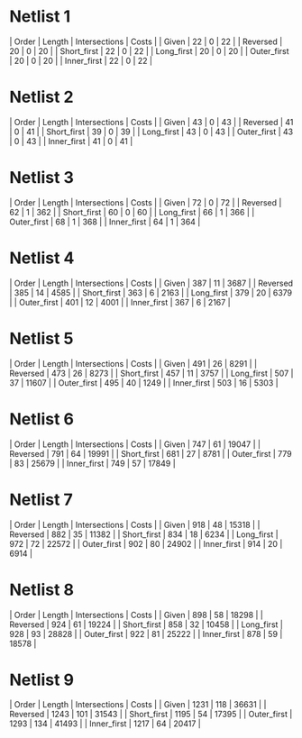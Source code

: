 # Netlist 1
| Order       | Length | Intersections | Costs |
| Given       | 22     | 0             | 22    |
| Reversed    | 20     | 0             | 20    |
| Short_first | 22     | 0             | 22    |
| Long_first  | 20     | 0             | 20    |
| Outer_first | 20     | 0             | 20    |
| Inner_first | 22     | 0             | 22    |

# Netlist 2
| Order       | Length | Intersections | Costs |
| Given       | 43     | 0             | 43    |
| Reversed    | 41     | 0             | 41    |
| Short_first | 39     | 0             | 39    |
| Long_first  | 43     | 0             | 43    |
| Outer_first | 43     | 0             | 43    |
| Inner_first | 41     | 0             | 41    |

# Netlist 3
| Order       | Length | Intersections | Costs |
| Given       | 72     | 0             | 72    |
| Reversed    | 62     | 1             | 362   |
| Short_first | 60     | 0             | 60    |
| Long_first  | 66     | 1             | 366   |
| Outer_first | 68     | 1             | 368   |
| Inner_first | 64     | 1             | 364   |

# Netlist 4
| Order       | Length | Intersections | Costs |
| Given       | 387    | 11            | 3687  |
| Reversed    | 385    | 14            | 4585  |
| Short_first | 363    | 6             | 2163  |
| Long_first  | 379    | 20            | 6379  |
| Outer_first | 401    | 12            | 4001  |
| Inner_first | 367    | 6             | 2167  |

# Netlist 5
| Order       | Length | Intersections | Costs |
| Given       | 491    | 26            | 8291  |
| Reversed    | 473    | 26            | 8273  |
| Short_first | 457    | 11            | 3757  |
| Long_first  | 507    | 37            | 11607 |
| Outer_first | 495    | 40            | 1249  |
| Inner_first | 503    | 16            | 5303  |

# Netlist 6
| Order       | Length | Intersections | Costs |
| Given       | 747    | 61            | 19047 |
| Reversed    | 791    | 64            | 19991 |
| Short_first | 681    | 27            | 8781  |
| Outer_first | 779    | 83            | 25679 |
| Inner_first | 749    | 57            | 17849 |

# Netlist 7
| Order       | Length | Intersections | Costs |
| Given       | 918    | 48            | 15318 |
| Reversed    | 882    | 35            | 11382 |
| Short_first | 834    | 18            | 6234  |
| Long_first  | 972    | 72            | 22572 |
| Outer_first | 902    | 80            | 24902 |
| Inner_first | 914    | 20            | 6914  |


# Netlist 8
| Order       | Length | Intersections | Costs |
| Given       | 898    | 58            | 18298 |
| Reversed    | 924    | 61            | 19224 |
| Short_first | 858    | 32            | 10458 |
| Long_first  | 928    | 93            | 28828 |
| Outer_first | 922    | 81            | 25222 |
| Inner_first | 878    | 59            | 18578 |

# Netlist 9
| Order       | Length | Intersections | Costs |
| Given       | 1231   | 118           | 36631 |
| Reversed    | 1243   | 101           | 31543 |
| Short_first | 1195   | 54            | 17395 |
| Outer_first | 1293   | 134           | 41493 |
| Inner_first | 1217   | 64            | 20417 |